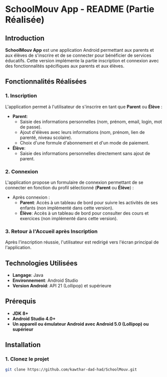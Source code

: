 # SchoolMouv App - README (Partie Réalisée)

## Introduction

**SchoolMouv App** est une application Android permettant aux parents et aux élèves de s'inscrire et de se connecter pour bénéficier de services éducatifs. Cette version implémente la partie inscription et connexion avec des fonctionnalités spécifiques aux parents et aux élèves.

## Fonctionnalités Réalisées

### 1. **Inscription**

L'application permet à l'utilisateur de s'inscrire en tant que **Parent** ou **Élève** :
- **Parent**: 
  - Saisie des informations personnelles (nom, prénom, email, login, mot de passe).
  - Ajout d'élèves avec leurs informations (nom, prénom, lien de parenté, niveau scolaire).
  - Choix d'une formule d'abonnement et d'un mode de paiement.
- **Élève**:
  - Saisie des informations personnelles directement sans ajout de parent.

### 2. **Connexion**

L'application propose un formulaire de connexion permettant de se connecter en fonction du profil sélectionné (**Parent** ou **Élève**) :
- Après connexion :
  - **Parent**: Accès à un tableau de bord pour suivre les activités de ses enfants (non implémenté dans cette version).
  - **Élève**: Accès à un tableau de bord pour consulter des cours et exercices (non implémenté dans cette version).

### 3. **Retour à l'Accueil après Inscription**

Après l'inscription réussie, l'utilisateur est redirigé vers l'écran principal de l'application.

## Technologies Utilisées

- **Langage**: Java
- **Environnement**: Android Studio
- **Version Android**: API 21 (Lollipop) et supérieure

## Prérequis

- **JDK 8+**
- **Android Studio 4.0+**
- **Un appareil ou émulateur Android avec Android 5.0 (Lollipop) ou supérieur**

## Installation

### 1. Clonez le projet

```bash
git clone https://github.com/kawthar-dad-had/SchoolMouv.git

